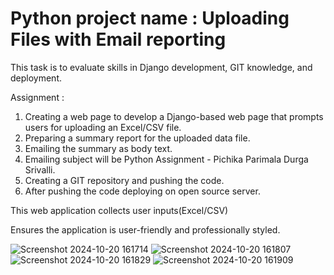 # Python project name : Uploading Files with Email reporting

This task is to evaluate skills in Django development, GIT knowledge, and deployment.

Assignment :
1) Creating a web page to develop a Django-based web page that prompts users for uploading an Excel/CSV file.
2) Preparing a summary report for the uploaded data file.
3) Emailing the summary as body text.
4) Emailing subject will be Python Assignment - Pichika Parimala Durga Srivalli.
5) Creating a GIT repository and pushing the code.
6) After pushing the code deploying on open source server.

This web application collects user inputs(Excel/CSV)

Ensures the application is user-friendly and professionally styled.

![Screenshot 2024-10-20 161714](https://github.com/user-attachments/assets/49dc58b5-7495-4152-95f2-ca6624abf7fc)
![Screenshot 2024-10-20 161807](https://github.com/user-attachments/assets/62e06c83-741d-446f-87f7-3f9e449e8c45)
![Screenshot 2024-10-20 161829](https://github.com/user-attachments/assets/5d3ee74e-8e5c-4d54-80bc-12271ce52de5)
![Screenshot 2024-10-20 161909](https://github.com/user-attachments/assets/28f1a234-8182-4ce2-b6bb-4bfe4e52acbe)
